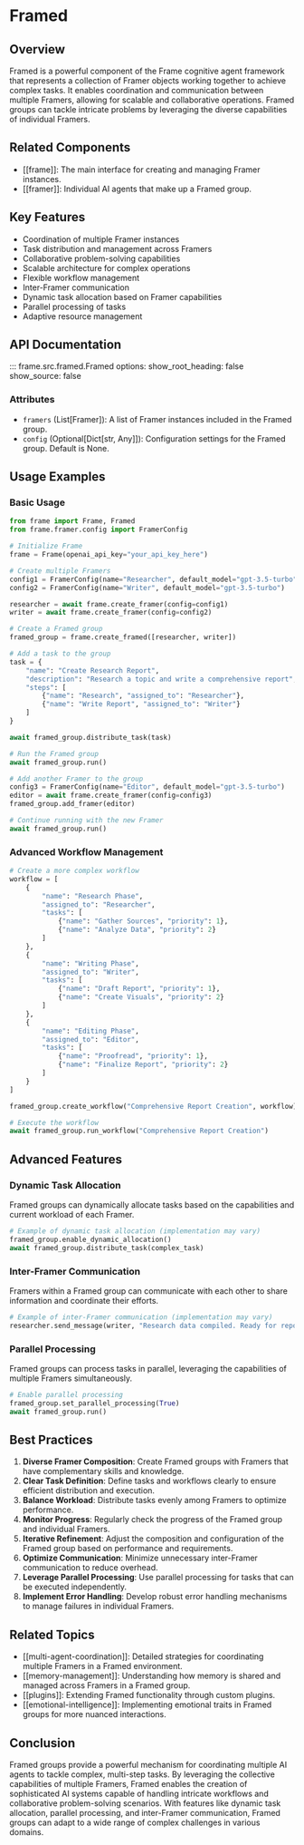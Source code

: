 # Framed

## Overview

Framed is a powerful component of the Frame cognitive agent framework that represents a collection of Framer objects working together to achieve complex tasks. It enables coordination and communication between multiple Framers, allowing for scalable and collaborative operations. Framed groups can tackle intricate problems by leveraging the diverse capabilities of individual Framers.

## Related Components

- [[frame]]: The main interface for creating and managing Framer instances.
- [[framer]]: Individual AI agents that make up a Framed group.

## Key Features

- Coordination of multiple Framer instances
- Task distribution and management across Framers
- Collaborative problem-solving capabilities
- Scalable architecture for complex operations
- Flexible workflow management
- Inter-Framer communication
- Dynamic task allocation based on Framer capabilities
- Parallel processing of tasks
- Adaptive resource management

## API Documentation

::: frame.src.framed.Framed
    options:
      show_root_heading: false
      show_source: false

### Attributes

- `framers` (List[Framer]): A list of Framer instances included in the Framed group.
- `config` (Optional[Dict[str, Any]]): Configuration settings for the Framed group. Default is None.

## Usage Examples

### Basic Usage

```python
from frame import Frame, Framed
from frame.framer.config import FramerConfig

# Initialize Frame
frame = Frame(openai_api_key="your_api_key_here")

# Create multiple Framers
config1 = FramerConfig(name="Researcher", default_model="gpt-3.5-turbo")
config2 = FramerConfig(name="Writer", default_model="gpt-3.5-turbo")

researcher = await frame.create_framer(config=config1)
writer = await frame.create_framer(config=config2)

# Create a Framed group
framed_group = frame.create_framed([researcher, writer])

# Add a task to the group
task = {
    "name": "Create Research Report",
    "description": "Research a topic and write a comprehensive report",
    "steps": [
        {"name": "Research", "assigned_to": "Researcher"},
        {"name": "Write Report", "assigned_to": "Writer"}
    ]
}

await framed_group.distribute_task(task)

# Run the Framed group
await framed_group.run()

# Add another Framer to the group
config3 = FramerConfig(name="Editor", default_model="gpt-3.5-turbo")
editor = await frame.create_framer(config=config3)
framed_group.add_framer(editor)

# Continue running with the new Framer
await framed_group.run()
```

### Advanced Workflow Management

```python
# Create a more complex workflow
workflow = [
    {
        "name": "Research Phase",
        "assigned_to": "Researcher",
        "tasks": [
            {"name": "Gather Sources", "priority": 1},
            {"name": "Analyze Data", "priority": 2}
        ]
    },
    {
        "name": "Writing Phase",
        "assigned_to": "Writer",
        "tasks": [
            {"name": "Draft Report", "priority": 1},
            {"name": "Create Visuals", "priority": 2}
        ]
    },
    {
        "name": "Editing Phase",
        "assigned_to": "Editor",
        "tasks": [
            {"name": "Proofread", "priority": 1},
            {"name": "Finalize Report", "priority": 2}
        ]
    }
]

framed_group.create_workflow("Comprehensive Report Creation", workflow)

# Execute the workflow
await framed_group.run_workflow("Comprehensive Report Creation")
```

## Advanced Features

### Dynamic Task Allocation

Framed groups can dynamically allocate tasks based on the capabilities and current workload of each Framer.

```python
# Example of dynamic task allocation (implementation may vary)
framed_group.enable_dynamic_allocation()
await framed_group.distribute_task(complex_task)
```

### Inter-Framer Communication

Framers within a Framed group can communicate with each other to share information and coordinate their efforts.

```python
# Example of inter-Framer communication (implementation may vary)
researcher.send_message(writer, "Research data compiled. Ready for report writing.")
```

### Parallel Processing

Framed groups can process tasks in parallel, leveraging the capabilities of multiple Framers simultaneously.

```python
# Enable parallel processing
framed_group.set_parallel_processing(True)
await framed_group.run()
```

## Best Practices

1. **Diverse Framer Composition**: Create Framed groups with Framers that have complementary skills and knowledge.
2. **Clear Task Definition**: Define tasks and workflows clearly to ensure efficient distribution and execution.
3. **Balance Workload**: Distribute tasks evenly among Framers to optimize performance.
4. **Monitor Progress**: Regularly check the progress of the Framed group and individual Framers.
5. **Iterative Refinement**: Adjust the composition and configuration of the Framed group based on performance and requirements.
6. **Optimize Communication**: Minimize unnecessary inter-Framer communication to reduce overhead.
7. **Leverage Parallel Processing**: Use parallel processing for tasks that can be executed independently.
8. **Implement Error Handling**: Develop robust error handling mechanisms to manage failures in individual Framers.

## Related Topics

- [[multi-agent-coordination]]: Detailed strategies for coordinating multiple Framers in a Framed environment.
- [[memory-management]]: Understanding how memory is shared and managed across Framers in a Framed group.
- [[plugins]]: Extending Framed functionality through custom plugins.
- [[emotional-intelligence]]: Implementing emotional traits in Framed groups for more nuanced interactions.

## Conclusion

Framed groups provide a powerful mechanism for coordinating multiple AI agents to tackle complex, multi-step tasks. By leveraging the collective capabilities of multiple Framers, Framed enables the creation of sophisticated AI systems capable of handling intricate workflows and collaborative problem-solving scenarios. With features like dynamic task allocation, parallel processing, and inter-Framer communication, Framed groups can adapt to a wide range of complex challenges in various domains.
